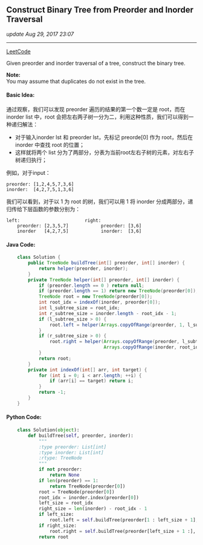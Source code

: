 ## Construct Binary Tree from Preorder and Inorder Traversal

_update Aug 29, 2017  23:07_

---

[LeetCode](https://leetcode.com/problems/construct-binary-tree-from-preorder-and-inorder-traversal/description//)



Given preorder and inorder traversal of a tree, construct the binary tree.

**Note:**  
You may assume that duplicates do not exist in the tree.



#### Basic Idea:

通过观察，我们可以发现 preorder 遍历的结果的第一个数一定是 root，而在 inorder list 中，root 会把左右两子树一分为二，利用这种性质，我们可以得到一种递归解法：

* 对于输入inorder lst 和 preorder lst，先标记 preorde\[0\] 作为 root，然后在 inorder 中查找 root 的位置；
* 这样就将两个 list 分为了两部分，分表为当前root左右子树的元素，对左右子树递归执行；

例如，对于input：

```
preorder: [1,2,4,5,7,3,6]
inorder:  [4,2,7,5,1,3,6]
```

我们可以看到，对于以 1 为 root 的树，我们可以用 1 将 inorder 分成两部分，递归传给下层函数的参数分别为：

```
left:                        right:
    preorder: [2,3,5,7]            preorder: [3,6]
    inorder   [4,2,7,5]            inorder:  [3,6]
```

#### Java Code:

```java
    class Solution {
        public TreeNode buildTree(int[] preorder, int[] inorder) {
            return helper(preorder, inorder);
        }
        private TreeNode helper(int[] preorder, int[] inorder) {
            if (preorder.length == 0 ) return null;
            if (preorder.length == 1) return new TreeNode(preorder[0]);
            TreeNode root = new TreeNode(preorder[0]);
            int root_idx = indexOf(inorder, preorder[0]);
            int l_subtree_size = root_idx;
            int r_subtree_size = inorder.length - root_idx - 1;
            if (l_subtree_size > 0) {
                root.left = helper(Arrays.copyOfRange(preorder, 1, l_subtree_size + 1), Arrays.copyOfRange(inorder, 0, root_idx));
            }
            if (r_subtree_size > 0) {
                root.right = helper(Arrays.copyOfRange(preorder, l_subtree_size + 1, preorder.length), 
                                    Arrays.copyOfRange(inorder, root_idx + 1, inorder.length));
            }
            return root;
        }
        private int indexOf(int[] arr, int target) {
            for (int i = 0; i < arr.length; ++i) {
                if (arr[i] == target) return i;
            }
            return -1;
        }
    }
```

#### Python Code:

```python
    class Solution(object):
        def buildTree(self, preorder, inorder):
            """
            :type preorder: List[int]
            :type inorder: List[int]
            :rtype: TreeNode
            """
            if not preorder:
                return None
            if len(preorder) == 1:
                return TreeNode(preorder[0])
            root = TreeNode(preorder[0])
            root_idx = inorder.index(preorder[0])
            left_size = root_idx
            right_size = len(inorder) - root_idx - 1
            if left_size:
                root.left = self.buildTree(preorder[1 : left_size + 1], inorder[0 : root_idx])
            if right_size:
                root.right = self.buildTree(preorder[left_size + 1 :], inorder[root_idx + 1 :])
            return root
```



